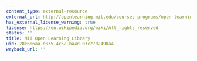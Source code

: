 ```yaml
---
content_type: external-resource
external_url: http://openlearning.mit.edu/courses-programs/open-learning-library
has_external_license_warning: true
license: https://en.wikipedia.org/wiki/All_rights_reserved
status: ''
title: MIT Open Learning Library
uid: 28e606aa-d335-4c52-ba4d-03c27d2490a4
wayback_url: ''
---
```

